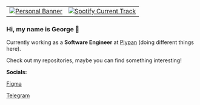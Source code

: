<table>
  <tr>
    <td>
      <a href="#">
        <img src="https://i.postimg.cc/GtTHz04w/Group-13.png" alt="Personal Banner" />
      </a>
    </td>
    <td>
      <a href="#">
        <img src="https://spotify-github-profile.kittinanx.com/api/view.svg?uid=31hn3mlaratd4wy5tcfipv7t3xva&cover_image=true&theme=compact&show_offline=true&background_color=121212&interchange=true" alt="Spotify Current Track" />
      </a>
    </td>
  </tr>
</table>

### Hi, my name is George 👋

Currently working as a **Software Engineer** at [Plypan](https://www.plypan.com/) (doing different things here).

Check out my repositories, maybe you can find something interesting!

**Socials:**

[Figma](https://figma.com/@rofl/)

[Telegram](https://t.me/nonvoidd)
